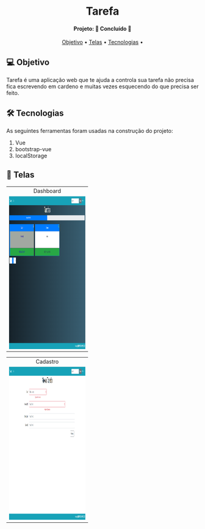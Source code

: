<h1 align="center">
   Tarefa
</h1>
<h4 align="center"> 
Projeto: 🚀 Concluído 🚀
</h4>
<p align="center">
 <a href="#-objetivo">Objetivo</a> •
 <a href="#-telas">Telas</a> •
 <a href="#-tecnologias">Tecnologias</a> • 
</p>

## 💻 Objetivo
 
Tarefa é uma aplicação web que te ajuda a controla sua tarefa não precisa fica escrevendo em cardeno e muitas vezes esquecendo do
que precisa ser feito. 

## 🛠 Tecnologias
As seguintes ferramentas foram usadas na construção do projeto:
<ol> 
      <li>Vue</li>
      <li>bootstrap-vue</li>
      <li>localStorage</li>
    </ol>
<p/>

## 📱 Telas

<table align="center" display=flex>
  <tr>
    <td align="center">Dashboard</td>
  </tr>
  <tr>
    <td><img src="https://github.com/Borges10002/tarefa-vue/blob/main/src/assets/img/tarefa1.png" width=200 height=400></td>
  </tr>
 </table>
 

 <table align="center"  display=flex>
  <tr>
    <td align="center">Cadastro</td>
  </tr>
  <tr>
    <td><img src="https://github.com/Borges10002/tarefa-vue/blob/main/src/assets/img/tarefa2.png" width=200 height=400></td>

  </tr>
 </table>
